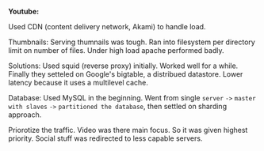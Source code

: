 **Youtube:**

Used CDN (content delivery network, Akami) to handle load. 

Thumbnails:
Serving thumnails was tough. Ran into filesystem per directory limit on number of files. 
Under high load apache performed badly.

Solutions:
Used squid (reverse proxy) initially. Worked well for a while. 
Finally they setteled on Google's bigtable, a distribued datastore. Lower latency because it uses a multilevel cache.

Database:
Used MySQL in the beginning. Went from single `server` `->` `master with slaves` `->` `partitioned the database`, then settled on sharding approach.

Priorotize the traffic. Video was there main focus. So it was given highest priority. Social stuff was redirected to less capable servers.
